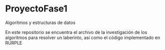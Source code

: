 # ProyectoFase1
Algoritmos y estructuras de datos

En este repositorio se encuentra el archivo de la investigación de los algoritmos para resolver un laberinto, así como el código implementado en RURPLE
